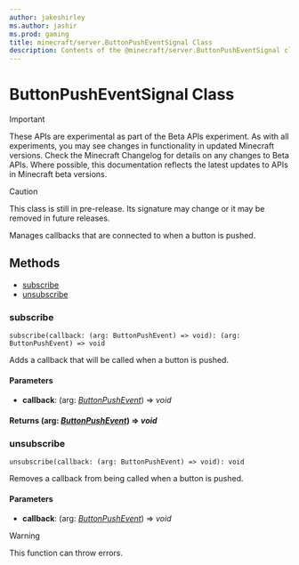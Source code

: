 ```yaml
---
author: jakeshirley
ms.author: jashir
ms.prod: gaming
title: minecraft/server.ButtonPushEventSignal Class
description: Contents of the @minecraft/server.ButtonPushEventSignal class.
---
```

# ButtonPushEventSignal Class
>[!IMPORTANT]
>These APIs are experimental as part of the Beta APIs experiment. As with all experiments, you may see changes in functionality in updated Minecraft versions. Check the Minecraft Changelog for details on any changes to Beta APIs. Where possible, this documentation reflects the latest updates to APIs in Minecraft beta versions.

> [!CAUTION]
> This class is still in pre-release.  Its signature may change or it may be removed in future releases.

Manages callbacks that are connected to when a button is pushed.

## Methods
- [subscribe](#subscribe)
- [unsubscribe](#unsubscribe)

### **subscribe**
`
subscribe(callback: (arg: ButtonPushEvent) => void): (arg: ButtonPushEvent) => void
`

Adds a callback that will be called when a button is pushed.

#### **Parameters**
- **callback**: (arg: [*ButtonPushEvent*](ButtonPushEvent.md)) => *void*

#### **Returns** (arg: [*ButtonPushEvent*](ButtonPushEvent.md)) => *void*

### **unsubscribe**
`
unsubscribe(callback: (arg: ButtonPushEvent) => void): void
`

Removes a callback from being called when a button is pushed.

#### **Parameters**
- **callback**: (arg: [*ButtonPushEvent*](ButtonPushEvent.md)) => *void*

> [!WARNING]
> This function can throw errors.


